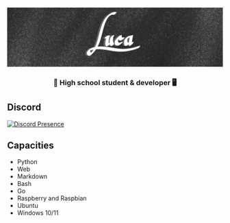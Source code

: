 ![banner](./pics/banner_github.jpg)
<h3 align="center">🏫 High school student & developer 🖥️</h3>

## Discord

[![Discord Presence](https://lanyard-profile-readme.vercel.app/api/325644794049200129)](https://discord.com/users/325644794049200129)

## Capacities

- Python
- Web
- Markdown
- Bash
- Go
- Raspberry and Raspbian
- Ubuntu
- Windows 10/11
